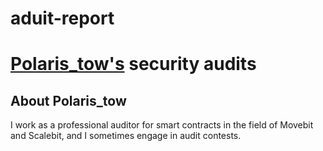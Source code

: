 # aduit-report

# [Polaris_tow's](https://github.com/Polaristow) security audits
## About Polaris_tow
I work as a professional auditor for smart contracts in the field of Movebit and Scalebit, and I sometimes engage in audit contests.


